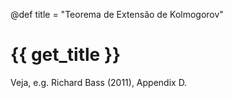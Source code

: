 @def title = "Teorema de Extensão de Kolmogorov"

# {{ get_title }}

Veja, e.g. Richard Bass (2011), Appendix D.
